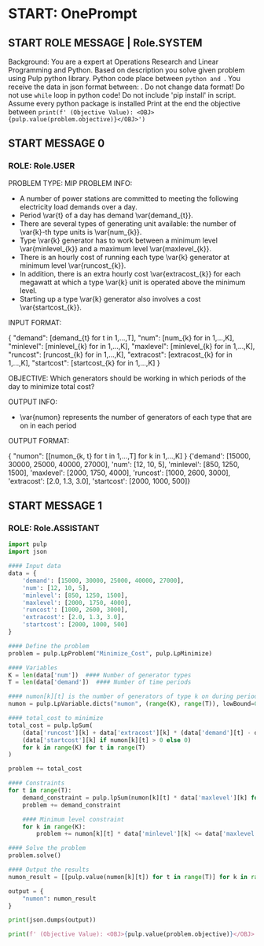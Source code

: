 # START: OnePrompt 
## START ROLE MESSAGE | Role.SYSTEM 
Background: You are a expert at Operations Research and Linear Programming and Python. Based on description you solve given problem using Pulp python library. Python code place between ```python and ```. You receive the data in json format between: <DATA></DATA>. Do not change data format! Do not use `while` loop in python code! Do not include 'pip install' in script. Assume every python package is installed Print at the end the objective between <OBJ></OBJ> `print(f' (Objective Value): <OBJ>{pulp.value(problem.objective)}</OBJ>')`  
## START MESSAGE 0 
### ROLE: Role.USER
<DESCRIPTION>
PROBLEM TYPE: MIP
PROBLEM INFO:

- A number of power stations are committed to meeting the following electricity load demands over a day.
- Period \var{t} of a day has demand \var{demand_{t}}.
- There are several types of generating unit available: the number of \var{k}-th type units is \var{num_{k}}.
- Type \var{k} generator has to work between a minimum level \var{minlevel_{k}} and a maximum level \var{maxlevel_{k}}. 
- There is an hourly cost of running each type \var{k} generator at minimum level \var{runcost_{k}}. 
- In addition, there is an extra hourly cost \var{extracost_{k}} for each megawatt at which a type \var{k} unit is operated above the minimum level. 
- Starting up a type \var{k} generator also involves a cost \var{startcost_{k}}.


INPUT FORMAT:

{
    "demand": [demand_{t} for t in 1,...,T],
    "num": [num_{k} for in 1,...,K],
    "minlevel": [minlevel_{k} for in 1,...,K],
    "maxlevel": [minlevel_{k} for in 1,...,K],
    "runcost": [runcost_{k} for in 1,...,K],
    "extracost": [extracost_{k} for in 1,...,K],
    "startcost": [startcost_{k} for in 1,...,K]
}


OBJECTIVE: Which generators should be working in which periods of the day to minimize total cost?

OUTPUT INFO:

- \var{numon} represents the number of generators of each type that are on in each period

OUTPUT FORMAT:

{
    "numon": [[numon_{k, t} for t in 1,...,T] for k in 1,...,K]
}
</DESCRIPTION>
<DATA>
{'demand': [15000, 30000, 25000, 40000, 27000], 'num': [12, 10, 5], 'minlevel': [850, 1250, 1500], 'maxlevel': [2000, 1750, 4000], 'runcost': [1000, 2600, 3000], 'extracost': [2.0, 1.3, 3.0], 'startcost': [2000, 1000, 500]}</DATA>


## START MESSAGE 1 
### ROLE: Role.ASSISTANT
```python
import pulp
import json

#### Input data
data = {
    'demand': [15000, 30000, 25000, 40000, 27000],
    'num': [12, 10, 5],
    'minlevel': [850, 1250, 1500],
    'maxlevel': [2000, 1750, 4000],
    'runcost': [1000, 2600, 3000],
    'extracost': [2.0, 1.3, 3.0],
    'startcost': [2000, 1000, 500]
}

#### Define the problem
problem = pulp.LpProblem("Minimize_Cost", pulp.LpMinimize)

#### Variables
K = len(data['num'])  #### Number of generator types
T = len(data['demand'])  #### Number of time periods

#### numon[k][t] is the number of generators of type k on during period t
numon = pulp.LpVariable.dicts("numon", (range(K), range(T)), lowBound=0, cat='Integer')

#### total_cost to minimize
total_cost = pulp.lpSum(
    (data['runcost'][k] + data['extracost'][k] * (data['demand'][t] - data['minlevel'][k]) * numon[k][t]) + 
    (data['startcost'][k] if numon[k][t] > 0 else 0) 
    for k in range(K) for t in range(T)
)

problem += total_cost

#### Constraints
for t in range(T):
    demand_constraint = pulp.lpSum(numon[k][t] * data['maxlevel'][k] for k in range(K)) >= data['demand'][t]
    problem += demand_constraint

    #### Minimum level constraint
    for k in range(K):
        problem += numon[k][t] * data['minlevel'][k] <= data['maxlevel'][k] * numon[k][t]

#### Solve the problem
problem.solve()

#### Output the results
numon_result = [[pulp.value(numon[k][t]) for t in range(T)] for k in range(K)]

output = {
    "numon": numon_result
}

print(json.dumps(output))

print(f' (Objective Value): <OBJ>{pulp.value(problem.objective)}</OBJ>')
```

